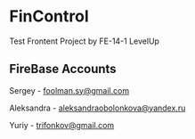 ﻿# FinControl
Test Frontent Project by FE-14-1 LevelUp

## FireBase Accounts

Sergey - foolman.sy@gmail.com

Аleksandra - aleksandraobolonkova@yandex.ru

Yuriy - trifonkov@gmail.com